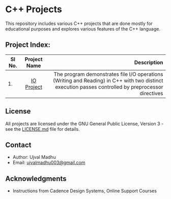 # C++ Projects

This repository includes various C++ projects that are done mostly for educational purposes and explores various features of the C++ language.

## Project Index:

|Sl No.| Project Name | Description |
|------|:-------------:|------------:|
| 1.    | [IO Project](/IO_Project/) | The program demonstrates file I/O operations (Writing and Reading) in C++ with two distinct execution passes controlled by preprocessor directives |


## License

All projects are licensed under the GNU General Public License, Version 3 - see the [LICENSE.md](LICENSE.md) file for details.

## Contact

- Author: Ujval Madhu
- Email: ujvalmadhu003@gmail.com

## Acknowledgments

- Instructions from Cadence Design Systems, Online Support Courses